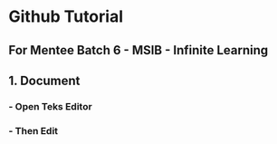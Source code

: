# Github Tutorial
## For Mentee Batch 6 - MSIB - Infinite Learning

## 1. Document
### - Open Teks Editor
### - Then Edit

